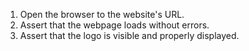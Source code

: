 1. Open the browser to the website's URL.
2. Assert that the webpage loads without errors.
3. Assert that the logo is visible and properly displayed.